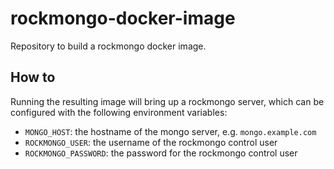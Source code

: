 # rockmongo-docker-image

Repository to build a rockmongo docker image.

## How to

Running the resulting image will bring up a rockmongo server, which can be
configured with the following environment variables:

* `MONGO_HOST`: the hostname of the mongo server, e.g. `mongo.example.com`
* `ROCKMONGO_USER`: the username of the rockmongo control user
* `ROCKMONGO_PASSWORD`: the password for the rockmongo control user
